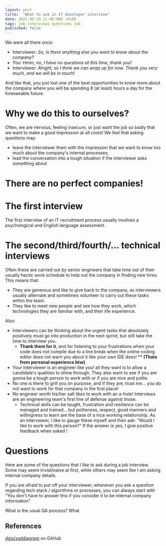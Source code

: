 ```yaml
---
layout: post
title:  "What to ask in IT developer interview"
date: 2021-09-19 21:46:000 +0100
tags: job interviews questions job
published: false
---
```


We were all there once:

- Interviewer: *So, is there anything else you want to know about the company?*
- You: *Hmm, no, I have no questions at this time, thank you!*
- Interviewer: *Alright, so I think we can wrap up for now. Thank you very much, and we will be in touch!*

And like that, you just lost one of the best opportunities to know more about the company where you will be spending 8 (at least) hours a day for the foreseeable future. 

# Why we do this to ourselves?

Often, we are nervous, feeling insecure, or just want the job so badly that we want to make a good impression at all costs! We feel that asking questions may: 

- leave the interviewer them with the impression that we want to know too much about the company's internal processes; 
- lead the conversation into a tough situation if the interviewer asks something about 

# There are no perfect companies!

# The first interview

The first interview of an IT recruitment process usually involves a psychological and English language assessment.

# The second/third/fourth/... technical interviews

Often these are carried out by senior engineers that take time out of their usually hectic work schedule to help out the company in finding new hires. This means that:

- They are generous and like to give back to the company, as interviewers usually alternate and sometimes volunteer to carry out these tasks within the team.
- They like to meet new people and see how they work, which technologies they are familiar with, and their life experience.

Also: 

- Interviewers can be thinking about the urgent tasks that absolutely positively must go into production in the next sprint, but still take the time to interview you. 
	- **Thank them for it**, and for listening to your frustrations when your code does not compile due to a line break when the online coding editor does not warn you about it like your own IDE does! ** __(Thats from personal experience btw)__.
- Your interviewer is an engineer like you! all they want is to allow a candidate's qualities to shine through. They also want to see if you are gonna be a tough person to work with or if you are nice and polite. 
- No one is there to grill you on purpose, and if they are, trust me... you do not want to work for that company in the first place!
- No engineer worth his/her salt likes to work with an a-hole! Interviews are an engineering team's first line of defense against those. 
	- Technical skills can be taught, frustration and resilience can be managed and trained... but politeness, respect, good manners and willingness to learn are the base of a nice working relationship. As an interviewer, I like to gauge these myself and then ask: "Would I like to work with this person?" If the answer is yes, I give positive feedback when asked !


# Questions

Here are some of the questions that I like to ask during a job interview. Some may seem trivial/naive at first, while others may seem like I am asking internal company details. 

If you are afraid to put off your interviewer, whenever you ask a question regarding tech stack / algorithms or processes, you can always start with "You don't have to answer this if you consider it to be internal company information"

<quote>
	What is the usual QA process? What 
</quote>

## References 

[dgis/xsddiagram](https://github.com/dgis/xsddiagram) on GitHub



